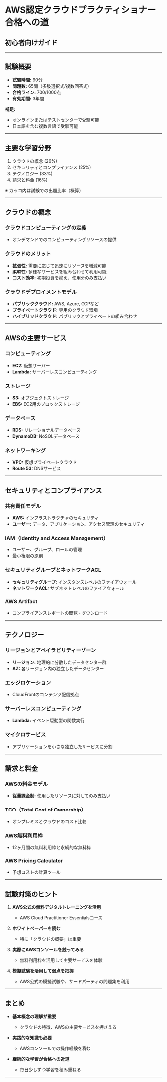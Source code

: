 # AWS認定クラウドプラクティショナー合格への道
## 初心者向けガイド

---

## 試験概要

- **試験時間:** 90分
- **問題数:** 65問（多肢選択式/複数回答式）
- **合格ライン:** 700/1000点
- **有効期間:** 3年間

**補足:**
- オンラインまたはテストセンターで受験可能
- 日本語を含む複数言語で受験可能

---

## 主要な学習分野

1. クラウドの概念 (26%)
2. セキュリティとコンプライアンス (25%)
3. テクノロジー (33%)
4. 請求と料金 (16%)

※ カッコ内は試験での出題比率（概算）

---

## クラウドの概念

### クラウドコンピューティングの定義
- オンデマンドでのコンピューティングリソースの提供

### クラウドのメリット
- **拡張性:** 需要に応じて迅速にリソースを増減可能
- **柔軟性:** 多様なサービスを組み合わせて利用可能
- **コスト効率:** 初期投資を抑え、使用分のみ支払い

### クラウドデプロイメントモデル
- **パブリッククラウド:** AWS, Azure, GCPなど
- **プライベートクラウド:** 専用のクラウド環境
- **ハイブリッドクラウド:** パブリックとプライベートの組み合わせ

---

## AWSの主要サービス

### コンピューティング
- **EC2:** 仮想サーバー
- **Lambda:** サーバーレスコンピューティング

### ストレージ
- **S3:** オブジェクトストレージ
- **EBS:** EC2用のブロックストレージ

### データベース
- **RDS:** リレーショナルデータベース
- **DynamoDB:** NoSQLデータベース

### ネットワーキング
- **VPC:** 仮想プライベートクラウド
- **Route 53:** DNSサービス

---

## セキュリティとコンプライアンス

### 共有責任モデル
- **AWS:** インフラストラクチャのセキュリティ
- **ユーザー:** データ、アプリケーション、アクセス管理のセキュリティ

### IAM（Identity and Access Management）
- ユーザー、グループ、ロールの管理
- 最小権限の原則

### セキュリティグループとネットワークACL
- **セキュリティグループ:** インスタンスレベルのファイアウォール
- **ネットワークACL:** サブネットレベルのファイアウォール

### AWS Artifact
- コンプライアンスレポートの閲覧・ダウンロード

---

## テクノロジー

### リージョンとアベイラビリティーゾーン
- **リージョン:** 地理的に分散したデータセンター群
- **AZ:** 各リージョン内の独立したデータセンター

### エッジロケーション
- CloudFrontのコンテンツ配信拠点

### サーバーレスコンピューティング
- **Lambda:** イベント駆動型の関数実行

### マイクロサービス
- アプリケーションを小さな独立したサービスに分割

---

## 請求と料金

### AWSの料金モデル
- **従量課金制:** 使用したリソースに対してのみ支払い

### TCO（Total Cost of Ownership）
- オンプレミスとクラウドのコスト比較

### AWS無料利用枠
- 12ヶ月間の無料利用枠と永続的な無料枠

### AWS Pricing Calculator
- 予想コストの計算ツール

---

## 試験対策のヒント

1. **AWS公式の無料デジタルトレーニングを活用**
   - AWS Cloud Practitioner Essentialsコース

2. **ホワイトペーパーを読む**
   - 特に「クラウドの概要」は重要

3. **実際にAWSコンソールを触ってみる**
   - 無料利用枠を活用して主要サービスを体験

4. **模擬試験を活用して弱点を把握**
   - AWS公式の模擬試験や、サードパーティの問題集を利用

---

## まとめ

- **基本概念の理解が重要**
  - クラウドの特徴、AWSの主要サービスを押さえる

- **実践的な知識も必要**
  - AWSコンソールでの操作経験を積む

- **継続的な学習が合格への近道**
  - 毎日少しずつ学習を積み重ねる

---
